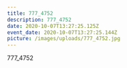 ```yaml
---
title: 777_4752
description: 777_4752
date: 2020-10-07T13:27:25.125Z
event_date: 2020-10-07T13:27:25.144Z
picture: /images/uploads/777_4752.jpg
---
```

777_4752